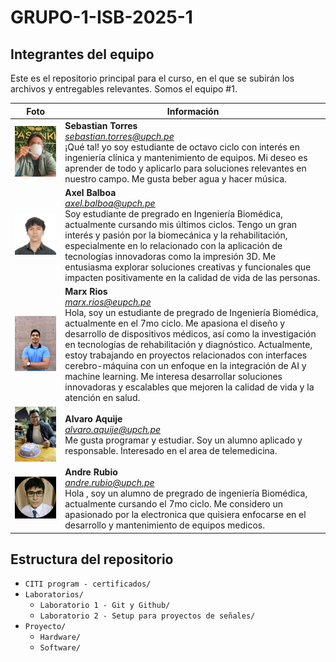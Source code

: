 # GRUPO-1-ISB-2025-1

## Integrantes del equipo

Este es el repositorio principal para el curso, en el que se subirán los archivos y entregables relevantes. Somos el equipo #1.

| Foto | Información |
|------|-------------|
| <img src="images/sebas.jpg" width="500"> | **Sebastian Torres**<br><i><u style="color:blue">sebastian.torres@upch.pe</u></i><br>¡Qué tal! yo soy estudiante de octavo ciclo con interés en ingeniería clínica y mantenimiento de equipos. Mi deseo es aprender de todo y aplicarlo para soluciones relevantes en nuestro campo. Me gusta beber agua y hacer música. |
| <img src="images/axel.jpg" width="500">| **Axel Balboa**<br><i><u style="color:blue">axel.balboa@upch.pe</u></i><br>Soy estudiante de pregrado en Ingeniería Biomédica, actualmente cursando mis últimos ciclos. Tengo un gran interés y pasión por la biomecánica y la rehabilitación, especialmente en lo relacionado con la aplicación de tecnologías innovadoras como la impresión 3D. Me entusiasma explorar soluciones creativas y funcionales que impacten positivamente en la calidad de vida de las personas.|
| <img src="images/marx.jpg" width="500"> | **Marx Rios**<br><i><u style="color:blue">marx.rios@eupch.pe</u></i><br>Hola, soy un estudiante de pregrado de Ingeniería Biomédica, actualmente en el 7mo ciclo. Me apasiona el diseño y desarrollo de dispositivos médicos, así como la investigación en tecnologías de rehabilitación y diagnóstico. Actualmente, estoy trabajando en proyectos relacionados con interfaces cerebro-máquina con un enfoque en la integración de AI y machine learning. Me interesa desarrollar soluciones innovadoras y escalables que mejoren la calidad de vida y la atención en salud. |
| <img src="images/alvaro.jpg" width="500">| **Alvaro Aquije**<br><i><u style="color:blue">alvaro.aquije@upch.pe</u></i><br> Me gusta programar y estudiar. Soy un alumno aplicado y responsable. Interesado en el area de telemedicina.|
| <img src="images/andre.jpg" width="500"> | **Andre Rubio**<br><i><u style="color:blue">andre.rubio@upch.pe</u></i><br>Hola , soy un alumno de pregrado de ingeniería Biomédica, actualmente cursando el 7mo ciclo. Me considero un apasionado por la electronica que quisiera enfocarse en el desarrollo y mantenimiento de equipos medicos. |

## Estructura del repositorio
- `CITI program - certificados/`
- `Laboratorios/`
  - `Laboratorio 1 - Git y Github/`
  - `Laboratorio 2 - Setup para proyectos de señales/`
- `Proyecto/`
  - `Hardware/`
  - `Software/`
